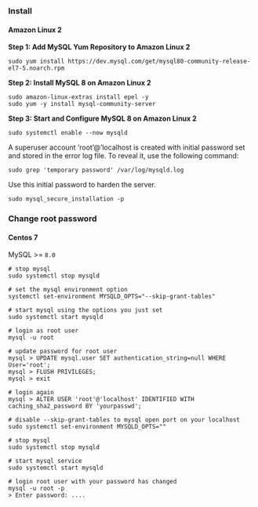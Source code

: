 ### Install

#### Amazon Linux 2

**Step 1: Add MySQL Yum Repository to Amazon Linux 2**

```shell
sudo yum install https://dev.mysql.com/get/mysql80-community-release-el7-5.noarch.rpm
```

**Step 2: Install MySQL 8 on Amazon Linux 2**
```shell
sudo amazon-linux-extras install epel -y
sudo yum -y install mysql-community-server
```

**Step 3: Start and Configure MySQL 8 on Amazon Linux 2**
```
sudo systemctl enable --now mysqld
```

A superuser account ‘root’@’localhost is created with initial password set and stored in the error log file. To reveal it, use the following command:

```shell
sudo grep 'temporary password' /var/log/mysqld.log
```
Use this initial password to harden the server.


```shell
sudo mysql_secure_installation -p
```

### Change root password
#### Centos 7

MySQL >= `8.0`
```shell
# stop mysql
sudo systemctl stop mysqld

# set the mysql environment option
systemctl set-environment MYSQLD_OPTS="--skip-grant-tables"

# start mysql using the options you just set
sudo systemctl start mysqld

# login as root user
mysql -u root

# update password for root user
mysql > UPDATE mysql.user SET authentication_string=null WHERE User='root';
mysql > FLUSH PRIVILEGES;
mysql > exit

# login again
mysql > ALTER USER 'root'@'localhost' IDENTIFIED WITH caching_sha2_password BY 'yourpasswd';

# disable --skip-grant-tables to mysql open port on your localhost
sudo systemctl set-environment MYSQLD_OPTS=""

# stop mysql
sudo systemctl stop mysqld

# start mysql service
sudo systemctl start mysqld

# login root user with your password has changed
mysql -u root -p
> Enter password: ....
```